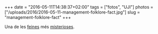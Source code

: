 +++
date = "2016-05-11T14:38:37+02:00"
tags = ["fotos", "UJI"]
photos = ["/uploads/2016/2016-05-11-management-folklore-fact.jpg"]
slug = "management-folklore-fact"
+++

Una de les [feines](/2020/01/19/el-gerent-representa.html) més [misterioses](/2018/01/29/191857.html).

<img alt="" src="/uploads/2016/2016-05-11-management-folklore-fact.jpg">
